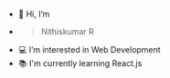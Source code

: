 - 👋  Hi, I’m 
- > Nithiskumar R
- 💻  I’m interested in Web Development
- 📚  I'm currently learning React.js
